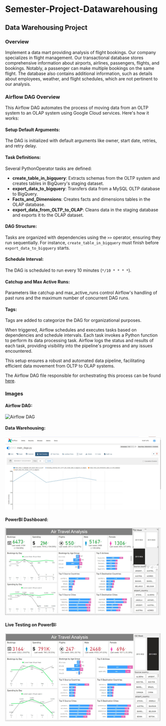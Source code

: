 # Semester-Project-Datawarehousing

## Data Warehousing Project

### Overview
Implement a data mart providing analysis of flight bookings. Our company specializes in flight management. Our transactional database stores comprehensive information about airports, airlines, passengers, flights, and bookings. Notably, a passenger can make multiple bookings on the same flight. The database also contains additional information, such as details about employees, weather, and flight schedules, which are not pertinent to our analysis.

### Airflow DAG Overview
This Airflow DAG automates the process of moving data from an OLTP system to an OLAP system using Google Cloud services. Here's how it works:

#### Setup Default Arguments:
The DAG is initialized with default arguments like owner, start date, retries, and retry delay.

#### Task Definitions:
Several PythonOperator tasks are defined:
- **create_table_in_bigquery**: Extracts schemas from the OLTP system and creates tables in BigQuery's staging dataset.
- **export_data_to_bigquery**: Transfers data from a MySQL OLTP database to BigQuery.
- **Facts_and_Dimensions**: Creates facts and dimensions tables in the OLAP database.
- **export_data_from_OLTP_to_OLAP**: Cleans data in the staging database and exports it to the OLAP dataset.

#### DAG Structure:
Tasks are organized with dependencies using the `>>` operator, ensuring they run sequentially. For instance, `create_table_in_bigquery` must finish before `export_data_to_bigquery` starts.

#### Schedule Interval:
The DAG is scheduled to run every 10 minutes (`*/10 * * * *`).

#### Catchup and Max Active Runs:
Parameters like catchup and max_active_runs control Airflow's handling of past runs and the maximum number of concurrent DAG runs.

#### Tags:
Tags are added to categorize the DAG for organizational purposes.

When triggered, Airflow schedules and executes tasks based on dependencies and schedule intervals. Each task invokes a Python function to perform its data processing task. Airflow logs the status and results of each task, providing visibility into the pipeline's progress and any issues encountered.

This setup ensures a robust and automated data pipeline, facilitating efficient data movement from OLTP to OLAP systems.

The Airflow DAG file responsible for orchestrating this process can be found [here](https://github.com/MuhammadGhulamAbbas/Semester-Project-Datawarehousing/blob/main/Pipeline%20Python%20Script%20(Conversion%20Functions)%20(PYT)/main_dags.py).

### Images

#### Airflow DAG:
![Airflow DAG](https://github.com/MuhammadGhulamAbbas/Semester-Project-Datawarehousing/assets/83417345/a86ab170-7b3d-4bc0-9c30-e4b92e044a55)

#### Data Warehousing:
![Data Warehousing](https://github.com/MuhammadGhulamAbbas/Semester-Project-Datawarehousing/blob/main/IMAGES/WhatsApp%20Image%202024-06-02%20at%2014.35.55%20(2).jpeg)

#### PowerBI Dashboard:
![PowerBI Dashboard](https://github.com/MuhammadGhulamAbbas/Semester-Project-Datawarehousing/blob/main/Dashboarding%20(PowerBI)/WhatsApp%20Image%202024-06-07%20at%2023.04.27.jpeg)

#### Live Testing on PowerBI:
![Live Testing on PowerBI](https://github.com/MuhammadGhulamAbbas/Semester-Project-Datawarehousing/blob/main/Dashboarding%20(PowerBI)/WhatsApp%20Image%202024-06-01%20at%2000.39.14.jpeg)
